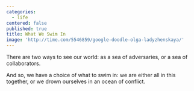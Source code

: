```yaml
---
categories:
  - life
centered: false
published: true
title: What We Swim In
image: 'http://time.com/5546859/google-doodle-olga-ladyzhenskaya/'
---
```

There are two ways
to see our world:
as a sea of adversaries,
or a sea of collaborators.

And so, we have a choice
of what to swim in:
we are either all in this together,
or we drown ourselves
in an ocean of conflict.
